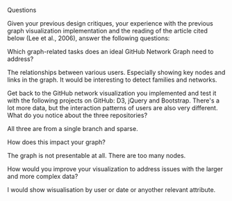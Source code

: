 Questions

Given your previous design critiques, your experience with the previous graph visualization implementation and the reading of the article cited below (Lee et al., 2006), answer the following questions:

Which graph-related tasks does an ideal GitHub Network Graph need to address?

The relationships between various users. Especially showing key nodes and links in the graph.
It would be interesting to detect families and networks.

Get back to the GitHub network visualization you implemented and test it with the following projects on GitHub: D3, jQuery and Bootstrap. There's a lot more data, but the interaction patterns of users are also very different. What do you notice about the three repositories?

All three are from a single branch and sparse.

How does this impact your graph?

The graph is not presentable at all. There are too many nodes. 

How would you improve your visualization to address issues with the larger and more complex data?

I would show wisualisation by user or date or anyother relevant attribute.
